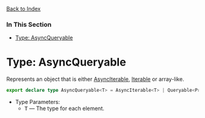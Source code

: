 [Back to Index](index.md)

### In This Section

* [Type: AsyncQueryable](#type-asyncqueryable)

# Type: AsyncQueryable
Represents an object that is either [AsyncIterable][], [Iterable][] or array-like.

```ts
export declare type AsyncQueryable<T> = AsyncIterable<T> | Queryable<PromiseLike<T> | T>;
```

* Type Parameters:
  * <samp>T</samp> &mdash; The type for each element.



[AsyncIterable]: http://ecma-international.org/ecma-262/6.0/index.html#sec-symbol.asynciterator
[Iterable]: http://ecma-international.org/ecma-262/6.0/index.html#sec-symbol.iterator